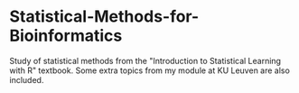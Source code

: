 # Statistical-Methods-for-Bioinformatics
Study of statistical methods from the "Introduction to Statistical Learning with R" textbook. Some extra topics from my module at KU Leuven are also included.
